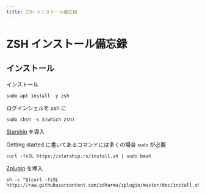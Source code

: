 ```yaml
---
title: ZSH インストール備忘録
---
```


# ZSH インストール備忘録

## インストール

インストール

```
sudo apt install -y zsh
```

ログインシェルを zsh に

```
sudo chsh -s $(which zsh)
```

[Starship](https://github.com/starship/starship) を導入

Getting started に書いてあるコマンドには多くの場合 `sudo` が必要

```
curl -fsSL https://starship.rs/install.sh | sudo bash
```

[Zplugin](https://github.com/zdharma/zplugin) を導入

```
sh -c "$(curl -fsSL https://raw.githubusercontent.com/zdharma/zplugin/master/doc/install.sh)"
```
